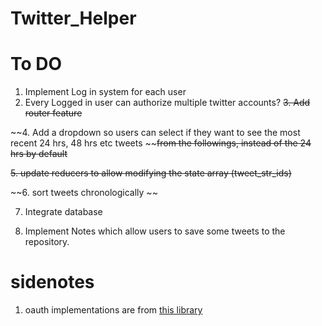 # Twitter_Helper


# To DO

1. Implement Log in system for each user
2. Every Logged in user can authorize multiple twitter accounts?
~~3. Add router feature~~

~~4. Add a dropdown so users can select if they want to see the most recent 24 hrs, 48 hrs etc tweets ~~~~from the followings, instead of the 24 hrs by default~~

~~5. update reducers to allow modifying the state array (tweet_str_ids)~~

~~6. sort tweets chronologically ~~

7. Integrate database

8. Implement Notes which allow users to save some tweets to the repository. 

# sidenotes
 
1. oauth implementations are from [this library](https://github.com/ciaranj/node-oauth/blob/master/lib/oauth.js)